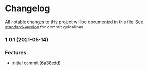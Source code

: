 # Changelog

All notable changes to this project will be documented in this file. See [standard-version](https://github.com/conventional-changelog/standard-version) for commit guidelines.

### 1.0.1 (2021-05-14)


### Features

* initial commit ([6a38edd](https://github.com/sauldeleon/monorepo-starter/commit/6a38edda8cec57251f63dcde77444c98a34078a4))
